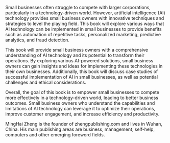 
Small businesses often struggle to compete with larger corporations, particularly in a technology-driven world. However, artificial intelligence (AI) technology provides small business owners with innovative techniques and strategies to level the playing field. This book will explore various ways that AI technology can be implemented in small businesses to provide benefits such as automation of repetitive tasks, personalized marketing, predictive analytics, and fraud detection.

This book will provide small business owners with a comprehensive understanding of AI technology and its potential to transform their operations. By exploring various AI-powered solutions, small business owners can gain insights and ideas for implementing these technologies in their own businesses. Additionally, this book will discuss case studies of successful implementation of AI in small businesses, as well as potential challenges and ethical considerations.

Overall, the goal of this book is to empower small businesses to compete more effectively in a technology-driven world, leading to better business outcomes. Small business owners who understand the capabilities and limitations of AI technology can leverage it to optimize their operations, improve customer engagement, and increase efficiency and productivity.

MingHai Zheng is the founder of zhengpublishing.com and lives in Wuhan, China. His main publishing areas are business, management, self-help, computers and other emerging foreword fields.
